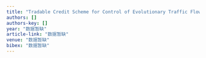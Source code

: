 ```yaml
---
title: "Tradable Credit Scheme for Control of Evolutionary Traffic Flows to System Optimum: Model and its Convergence"
authors: []
authors-key: []
year: "数据暂缺"
article-link: "数据暂缺"
venue: "数据暂缺"
bibex: "数据暂缺"
---
```

